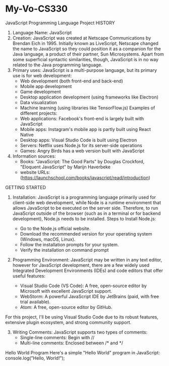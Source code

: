 # My-Vo-CS330
JavaScript Programming Language Project
HISTORY

1. Language Name: JavaScript
2. Creation: JavaScript was created at Netscape Communications by Brendan Eich in 1995. Initially known as LiveScript, Netscape changed the name to JavaScript so they could position it as a companion for the Java language, a product of their partner, Sun Microsystems. Apart from some superficial syntactic similarities, though, JavaScript is in no way related to the Java programming language.
3. Primary uses: JavaScript is a multi-purpose language, but its primary use is for web development:
   - Web development (both front-end and back-end)
   - Mobile app development
   - Game development
   - Desktop application development (using frameworks like Electron)
   - Data visualization
   - Machine learning (using libraries like TensorFlow.js)
Examples of different projects:
   - Web applications: Facebook's front-end is largely built with JavaScript
   - Mobile apps: Instagram's mobile app is partly built using React Native
   - Desktop apps: Visual Studio Code is built using Electron
   - Servers: Netflix uses Node.js for its server-side operations
   - Games: Angry Birds has a web version built with JavaScript
4. Information sources:
   - Books: "JavaScript: The Good Parts" by Douglas Crockford, "Eloquent JavaScript" by Marijn Haverbeke
   - website URLs: (https://launchschool.com/books/javascript/read/introduction)

GETTING STARTED

1. Installation: JavaScript is a programming language primarily used for client-side web development, while Node is a runtime environment that allows JavaScript to be executed on the server side. Therefore, to run JavaScript outside of the browser (such as in a terminal or for backend development), Node.js needs to be installed.
Steps to Install Node.js:
   - Go to the Node.js official website.
   - Download the recommended version for your operating system (Windows, macOS, Linux).
   - Follow the installation prompts for your system.
   - Verify the installation on command prompt
     
2. Programming Environment:
JavaScript may be written in any text editor, however for JavaScript development, there are a few widely used Integrated Development Environments (IDEs) and code editors that offer useful features:
   - Visual Studio Code (VS Code): A free, open-source editor by Microsoft with excellent JavaScript support.
   - WebStorm: A powerful JavaScript IDE by JetBrains (paid, with free trial available).
   - Atom: A free, open-source editor by GitHub.

For this project, I'll be using Visual Studio Code due to its robust features, extensive plugin ecosystem, and strong community support.

3. Writing Comments:
JavaScript supports two types of comments:
   - Single-line comments: Begin with //
   - Multi-line comments: Enclosed between /* and */
  
Hello World Program
Here's a simple "Hello World" program in JavaScript:
console.log("Hello, World!");

